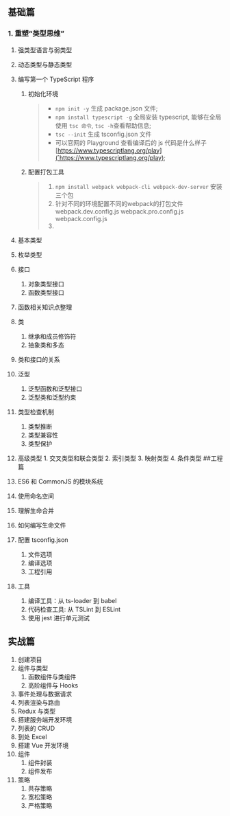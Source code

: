 ## 基础篇

### 1. 重塑“类型思维”
1. 强类型语言与弱类型
2. 动态类型与静态类型
3. 编写第一个 TypeScript 程序

    1. 初始化环境
        > - `npm init -y` 生成 package.json 文件;
        > - `npm install typescript -g` 全局安装 typescript, 能够在全局使用 `tsc 命令`, `tsc -h`查看帮助信息;
        > - `tsc --init` 生成 tsconfig.json 文件
        > - 可以官网的 Playground 查看编译后的 js 代码是什么样子 [https://www.typescriptlang.org/play](`https://www.typescriptlang.org/play);

    2. 配置打包工具
        > 1. `npm install webpack webpack-cli webpack-dev-server` 安装三个包
        > 2. 针对不同的环境配置不同的webpack的打包文件 webpack.dev.config.js webpack.pro.config.js webpack.config.js 
        > 3. 

2. 基本类型
3. 枚举类型
4. 接口
    1. 对象类型接口
    2. 函数类型接口
5. 函数相关知识点整理
6. 类
    1. 继承和成员修饰符
    2. 抽象类和多态
7. 类和接口的关系
8. 泛型
    1. 泛型函数和泛型接口
    2. 泛型类和泛型约束
9. 类型检查机制
    1. 类型推断
    2. 类型兼容性
    3. 类型保护
10. 高级类型 1. 交叉类型和联合类型 2. 索引类型 3. 映射类型 4. 条件类型 ##工程篇
11. ES6 和 CommonJS 的模块系统
12. 使用命名空间
13. 理解生命合并
14. 如何编写生命文件
15. 配置 tsconfig.json
    1. 文件选项
    2. 编译选项
    3. 工程引用
16. 工具
    1. 编译工具：从 ts-loader 到 babel
    2. 代码检查工具: 从 TSLint 到 ESLint
    3. 使用 jest 进行单元测试

## 实战篇

1. 创建项目
2. 组件与类型
    1. 函数组件与类组件
    2. 高阶组件与 Hooks
3. 事件处理与数据请求
4. 列表渲染与路由
5. Redux 与类型
6. 搭建服务端开发环境
7. 列表的 CRUD
8. 到处 Excel
9. 搭建 Vue 开发环境
10. 组件
    1. 组件封装
    2. 组件发布
11. 策略
    1. 共存策略
    2. 宽松策略
    3. 严格策略
